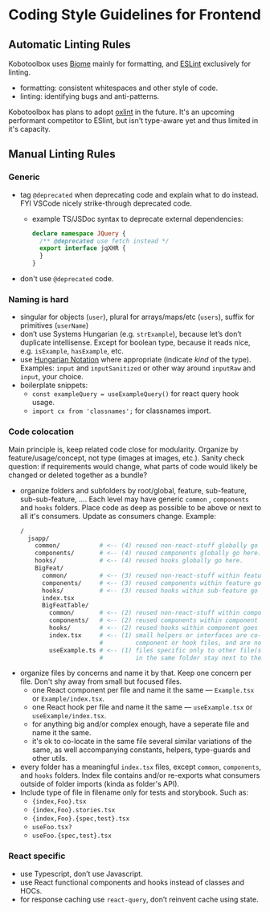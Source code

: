 Coding Style Guidelines for Frontend
=======================================




Automatic Linting Rules
---------------------------------------

Kobotoolbox uses [Biome](https://biomejs.dev/) mainly for formatting, and [ESLint](https://typescript-eslint.io/) exclusively for linting.
- formatting: consistent whitespaces and other style of code.
- linting: identifying bugs and anti-patterns.

Kobotoolbox has plans to adopt [oxlint](https://oxc.rs/docs/guide/usage/linter.html) in the future. It's an upcoming performant competitor to ESlint, but isn't type-aware yet and thus limited in it's capacity.




Manual Linting Rules
---------------------------------------


### Generic

- tag `@deprecated` when deprecating code and explain what to do instead. FYI VSCode nicely strike-through deprecated code.
  - example TS/JSDoc syntax to deprecate external dependencies:
    ```ts
    declare namespace JQuery {
      /** @deprecated use fetch instead */
      export interface jqXHR {
      }
    }
    ```

- don't use `@deprecated` code.


### Naming is hard

- singular for objects (`user`), plural for arrays/maps/etc (`users`), suffix for primitives (`userName`)
- don’t use Systems Hungarian (e.g. `strExample`), because let’s don’t duplicate intellisense. Except for boolean type, because it reads nice, e.g. `isExample`, `hasExample`, etc.
- use [Hungarian Notation](https://www.joelonsoftware.com/2005/05/11/making-wrong-code-look-wrong/) where appropriate (indicate *kind* of the type). Examples: `input` and `inputSanitized` or other way around `inputRaw` and `input`, your choice.
- boilerplate snippets:
  - `const exampleQuery = useExampleQuery()` for react query hook usage.
  - `import cx from 'classnames';` for classnames import.


### Code colocation

Main principle is, keep related code close for modularity. Organize by feature/usage/concept, not type (images at images, etc.). Sanity check question: if requirements would change, what parts of code would likely be changed or deleted together as a bundle?

- organize folders and subfolders by root/global, feature, sub-feature, sub-sub-feature, …. Each level may have generic `common` , `components` and `hooks` folders. Place code as deep as possible to be above or next to all it's consumers. Update as consumers change. Example:
  ```bash
  /
    jsapp/
      common/           # <-- (4) reused non-react-stuff globally go here.
      components/       # <-- (4) reused components globally go here.
      hooks/            # <-- (4) reused hooks globally go here.
      BigFeat/
        common/         # <-- (3) reused non-react-stuff within feature go here.
        components/     # <-- (3) reused components within feature go here.
        hooks/          # <-- (3) reused hooks within sub-feature go here.
        index.tsx
        BigFeatTable/
          common/       # <-- (2) reused non-react-stuff within component goes here.
          components/   # <-- (2) reused components within component goes here.
          hooks/        # <-- (2) reused hooks within component goes here.
          index.tsx     # <-- (1) small helpers or interfaces are co-located inside
                        #         component or hook files, and are not exported.
          useExample.ts # <-- (1) files specific only to other file(s)
                        #         in the same folder stay next to them.
  ```
- organize files by concerns and name it by that. Keep one concern per file. Don't shy away from small but focused files.
     -   one React component per file and name it the same — `Example.tsx` or `Example/index.tsx`.
     -   one React hook per file and name it the same — `useExample.tsx` or `useExample/index.tsx`.
     -   for anything big and/or complex enough, have a seperate file and name it the same.
     -   it's ok to co-locate in the same file several similar variations of the same, as well accompanying constants, helpers, type-guards and other utils.
- every folder has a meaningful `index.tsx` files, except `common`, `components`, and `hooks` folders. Index file contains and/or re-exports what consumers outside of folder imports (kinda as folder's API).
- Include type of file in filename only for tests and storybook. Such as:
    - `{index,Foo}.tsx`
    - `{index,Foo}.stories.tsx`
    - `{index,Foo}.{spec,test}.tsx`
    - `useFoo.tsx?`
    - `useFoo.{spec,test}.tsx`


### React specific

- use Typescript, don’t use Javascript.
- use React functional components and hooks instead of classes and HOCs.
- for response caching use `react-query`, don’t reinvent cache using state.

